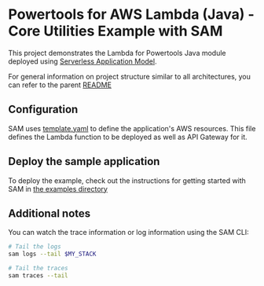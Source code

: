 #  Powertools for AWS Lambda (Java) - Core Utilities Example with SAM

This project demonstrates the Lambda for Powertools Java module deployed using [Serverless Application Model](https://aws.amazon.com/serverless/sam/).

For general information on project structure similar to all architectures, you can refer to the parent [README](../README.md)

## Configuration
SAM uses [template.yaml](template.yaml) to define the application's AWS resources.
This file defines the Lambda function to be deployed as well as API Gateway for it.

## Deploy the sample application
To deploy the example, check out the instructions for getting
started with SAM in [the examples directory](../../README.md)

## Additional notes

You can watch the trace information or log information using the SAM CLI:
```bash
# Tail the logs
sam logs --tail $MY_STACK

# Tail the traces
sam traces --tail
```